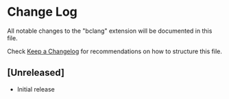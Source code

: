 # Change Log

All notable changes to the "bclang" extension will be documented in this file.

Check [Keep a Changelog](http://keepachangelog.com/) for recommendations on how to structure this file.

## [Unreleased]

- Initial release